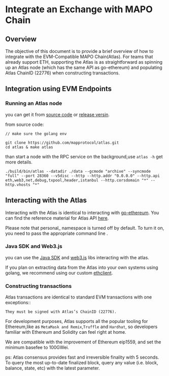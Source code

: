 # Integrate an Exchange with MAPO Chain

## Overview

The objective of this document is to provide a brief overview of how to integrate with the EVM-Compatible MAPO Chain(Atlas). For teams that already support ETH, supporting the Atlas is as straightforward as spinning up an Atlas node (which has the same API as go-ethereum) and populating Atlas ChainID (22776) when constructing transactions.

## Integration using EVM Endpoints

### Running an Atlas node

you can get it from [source code](https://github.com/mapprotocol/atlas) or [release versin](https://github.com/mapprotocol/atlas/releases).

from source code:

```
// make sure the golang env

git clone https://github.com/mapprotocol/atlas.git
cd atlas & make atlas

```
than start a node with the RPC service on the background,use `atlas -h` get more details.

```
./build/bin/atlas --datadir ./data --gcmode "archive" --syncmode "full" --port 28360 --v5disc --http --http.addr "0.0.0.0" --http.api eth,web3,net,debug,txpool,header,istanbul --http.corsdomain "*" --http.vhosts "*" 
```

## Interacting with the Atlas

Interacting with the Atlas is identical to interacting with [go-ethereum](https://geth.ethereum.org/). You can find the reference material for Atlas API [here](/sdk/RPC-API.md).

Please note that personal_ namespace is turned off by default. To turn it on, you need to pass the appropriate command line .


### Java SDK and Web3.js

you can use the [Java SDK](https://github.com/web3j/web3j) and [web3.js](https://web3js.readthedocs.io/en/v1.2.9/) libs interacting with the atlas.

If you plan on extracting data from the Atlas into your own systems using golang, we recommend using our custom [ethclient](https://github.com/mapprotocol/compass/tree/main/pkg/ethclient).

### Constructing transactions

Atlas transactions are identical to standard EVM transactions with one exceptions::

    They must be signed with Atlas’s ChainID (22776).


For development purposes, Atlas supports all the popular tooling for Ethereum,like as `MetaMask and Remix`,`Truffle` and `Hardhat`, so developers familiar with Ethereum and Solidity can feel right at home.

We are compatible with the improvement of Ethereum eip1559, and set the minimum basefee to 100GWei.


ps: Atlas consensus provides fast and irreversible finality with 5 seconds. To query the most up-to-date finalized block, query any value (i.e. block, balance, state, etc) with the latest parameter.